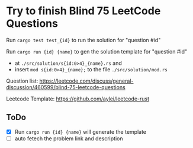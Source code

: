 # Try to finish Blind 75 LeetCode Questions

Run `cargo test test_{id}` to run the solution for "question #id" 

Run `cargo run {id} {name}` to gen the solution template for "question #id" 

- at `./src/solution/s{id:0>4}_{name}.rs` and 
- insert `mod s{id:0>4}_{name};` to the file `./src/solution/mod.rs`

Question list: https://leetcode.com/discuss/general-discussion/460599/blind-75-leetcode-questions

Leetcode Template: https://github.com/aylei/leetcode-rust

## ToDo

- [x] Run `cargo run {id} {name}` will generate the template
- [ ] auto fetech the problem link and description
